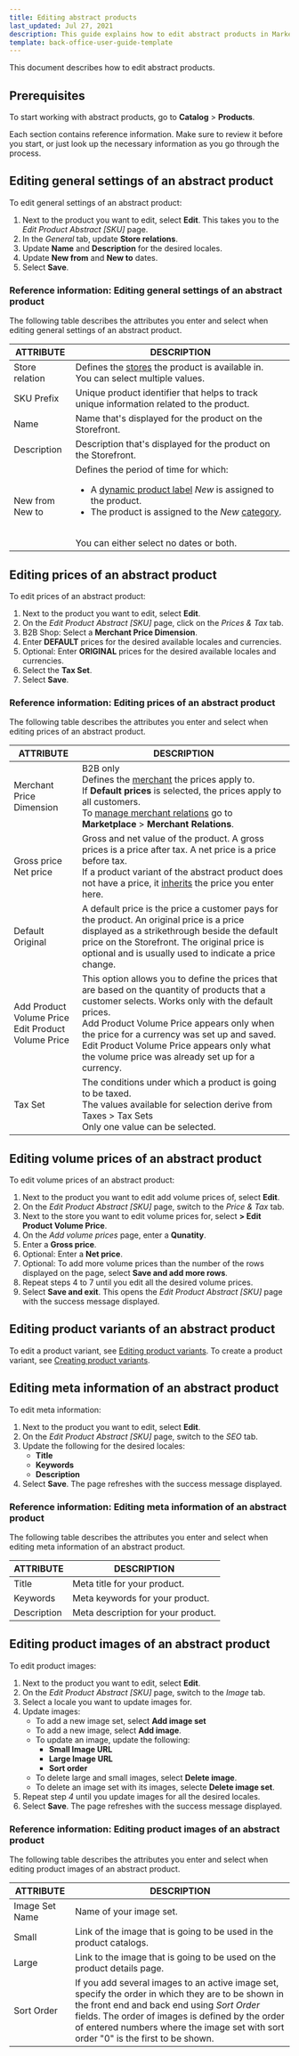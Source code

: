 ```yaml
---
title: Editing abstract products
last_updated: Jul 27, 2021
description: This guide explains how to edit abstract products in Marketplace.
template: back-office-user-guide-template
---
```


This document describes how to edit abstract products.

## Prerequisites

To start working with abstract products, go to  **Catalog** > **Products**.

Each section contains reference information. Make sure to review it before you start, or just look up the necessary information as you go through the process.

## Editing general settings of an abstract product

To edit general settings of an abstract product:    

1. Next to the product you want to edit, select **Edit**.
    This takes you to the *Edit Product Abstract [SKU]* page.
2. In the *General* tab, update **Store relations**.
3. Update **Name** and **Description** for the desired locales.
4. Update **New from** and **New to** dates.
5. Select **Save**.

### Reference information: Editing general settings of an abstract product

The following table describes the attributes you enter and select when editing general settings of an abstract product.

| ATTRIBUTE | DESCRIPTION |
| --- | --- |
| Store relation  | Defines the [stores](https://documentation.spryker.com/docs/multiple-stores) the product is available in.</br>You can select multiple values. |
| SKU Prefix | Unique product identifier that helps to track unique information related to the product. |
| Name | Name that's displayed for the product on the Storefront. |
| Description | Description that's displayed for the product on the Storefront. |
| New from</br>New to  | Defines the period of time for which: </br><ul><li>A [dynamic product label](https://documentation.spryker.com/docs/product-labels-feature-overview) *New* is assigned to the product.</li><li>The product is assigned to the *New* [category](https://documentation.spryker.com/docs/category-management-feature-overview).</li></ul></br> You can either select no dates or both. |

## Editing prices of an abstract product

To edit prices of an abstract product:    

1. Next to the product you want to edit, select **Edit**.
2. On the *Edit Product Abstract [SKU]* page, click on the *Prices & Tax* tab.
3. B2B Shop: Select a **Merchant Price Dimension**.
4. Enter **DEFAULT** prices for the desired available locales and currencies.
5. Optional:  Enter **ORIGINAL** prices for the desired available locales and currencies.
6. Select the **Tax Set**.
7. Select **Save**.

### Reference information: Editing prices of an abstract product

The following table describes the attributes you enter and select when editing prices of an abstract product.

| ATTRIBUTE | DESCRIPTION |
| --- | --- |
|Merchant Price Dimension| B2B only</br>Defines the [merchant](https://documentation.spryker.com/docs/price-per-merchant-relation-feature-overview) the prices apply to.</br>If **Default prices** is selected, the prices apply to all customers.</br>To [manage merchant relations](https://documentation.spryker.com/docs/managing-merchant-relations) go to **Marketplace** > **Merchant Relations**. |
| Gross price</br>Net price | Gross and net value of the product. A gross prices is a price after tax. A net price is a price  before tax.</br>If a product variant of the abstract product does not have a price, it [inherits](https://documentation.spryker.com/docs/product-feature-overview#product-information-inheritance) the price you enter here. |
|Default</br>Original| A default price is the price a customer pays for the product. An original price is a price displayed as a strikethrough beside the default price on the Storefront. The original price is optional and is usually used to indicate a price change. |
|Add Product Volume Price</br>Edit Product Volume Price| This option allows you to define the prices that are based on the quantity of products that a customer selects. Works only with the default prices.</br>Add Product Volume Price appears only when the price for a currency was set up and saved.</br>Edit Product Volume Price appears only what the volume price was already set up for a currency.||✓|
|Tax Set|The conditions under which a product is going to be taxed.</br>The values available for selection derive from Taxes > Tax Sets</br>Only one value can be selected.|

## Editing volume prices of an abstract product

To edit volume prices of an abstract product:

1. Next to the product you want to edit add volume prices of, select **Edit**.
2. On the *Edit Product Abstract [SKU]* page, switch to the *Price & Tax* tab.
3. Next to the store you want to edit volume prices for, select **> Edit Product Volume Price**.
4. On the *Add volume prices* page, enter a **Qunatity**.
5. Enter a **Gross price**.
6. Optional: Enter a **Net price**.
7. Optional: To add more volume prices than the number of the rows displayed on the page, select **Save and add more rows**.
8. Repeat steps 4 to 7 until you edit all the desired volume prices.
9. Select **Save and exit**. This opens the *Edit Product Abstract [SKU]* page with the success message displayed.

<!--
### Reference information: Editing volume pirces of an abstract product

The following table describes the attributes you enter and select when editing volume pirces of an abstract product.

| ATTRIBUTE | DESCRIPTION |
| --- | --- |
| Quantity | Defines the quantity of the product to which the prices from **Gross price** and **Net price** fields apply. |
| Gross price | Gross price of the product with the quantity equal or bigger than defined in the **Quantity** field. A gross prices is a price after tax. |
| Net price | Net price of the product with the quantity equal or bigger than defined in the **Quantity** field.  A net price is a price before tax. |
-->

## Editing product variants of an abstract product

To edit a product variant, see [Editing product variants](https://documentation.spryker.com/docs/editing-a-product-variant).
To create a product variant, see [Creating product variants](https://documentation.spryker.com/docs/creating-a-product-variant).

## Editing meta information of an abstract product

To edit meta information:
1. Next to the product you want to edit, select **Edit**.
2. On the *Edit Product Abstract [SKU]* page, switch to the *SEO* tab.
3. Update the following for the desired locales:
    * **Title**
    * **Keywords**
    * **Description**
4. Select **Save**. The page refreshes with the success message displayed.

### Reference information: Editing meta information of an abstract product

The following table describes the attributes you enter and select when editing meta information of an abstract product.

| ATTRIBUTE | DESCRIPTION |
| --- | --- |
|Title|Meta title for your product.|
|Keywords|Meta keywords for your product.|
|Description|Meta description for your product.|

## Editing product images of an abstract product

To edit product images:
1. Next to the product you want to edit, select **Edit**.
2. On the *Edit Product Abstract [SKU]* page, switch to the *Image* tab.
3. Select a locale you want to update images for.
4. Update images:
    * To add a new image set, select **Add image set**
    * To add a new image, select **Add image**.
    * To update an image, update the following:
        * **Small Image URL**
        *  **Large Image URL**
        *  **Sort order**
    * To delete large and small images, select **Delete image**.
    * To delete an image set with its images, selecte **Delete image set**.
5. Repeat step *4* until you update images for all the desired locales.
6. Select **Save**. The page refreshes with the success message displayed.

### Reference information: Editing product images of an abstract product

The following table describes the attributes you enter and select when editing product images of an abstract product.

| ATTRIBUTE | DESCRIPTION |
| --- | --- |
|Image Set Name |Name of your image set.|
|Small |Link of the image that is going to be used in the product catalogs.|
|Large |Link to the image that is going to be used on the product details page.|
|Sort Order |If you add several images to an active image set, specify the order in which they are to be shown in the front end and back end using *Sort Order* fields. The order of images is defined by the order of entered numbers where the image set with sort order "0" is the first to be shown.|
